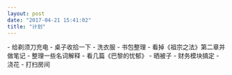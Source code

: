 ```yaml
---
layout: post
date: "2017-04-21 15:41:02"
title: "计划"
---
```



\- 给剃须刀充电
\- 桌子收拾一下
\- 洗衣服
\- 书包整理
\- 看掉《祖宗之法》第二章并做笔记
\- 整理一些名词解释
\- 看几篇《巴黎的忧郁》
\- 晒被子
\- 财务模块搞定
\- 浇花
\- 打扫房间

